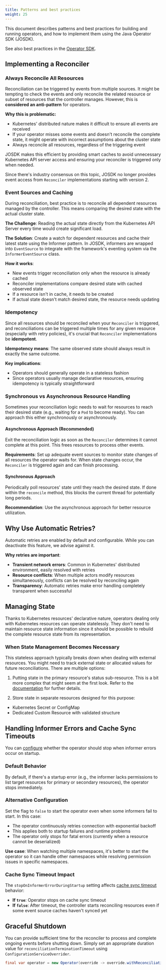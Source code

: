 ```yaml
---
title: Patterns and best practices
weight: 25
---
```


This document describes patterns and best practices for building and running operators, and how to implement them using the Java Operator SDK (JOSDK).

See also best practices in the [Operator SDK](https://sdk.operatorframework.io/docs/best-practices/best-practices/).

## Implementing a Reconciler

### Always Reconcile All Resources

Reconciliation can be triggered by events from multiple sources. It might be tempting to check the events and only reconcile the related resource or subset of resources that the controller manages. However, this is **considered an anti-pattern** for operators.

**Why this is problematic:**
- Kubernetes' distributed nature makes it difficult to ensure all events are received
- If your operator misses some events and doesn't reconcile the complete state, it might operate with incorrect assumptions about the cluster state
- Always reconcile all resources, regardless of the triggering event

JOSDK makes this efficient by providing smart caches to avoid unnecessary Kubernetes API server access and ensuring your reconciler is triggered only when needed.

Since there's industry consensus on this topic, JOSDK no longer provides event access from `Reconciler` implementations starting with version 2.

### Event Sources and Caching

During reconciliation, best practice is to reconcile all dependent resources managed by the controller. This means comparing the desired state with the actual cluster state. 

**The Challenge**: Reading the actual state directly from the Kubernetes API Server every time would create significant load.

**The Solution**: Create a watch for dependent resources and cache their latest state using the Informer pattern. In JOSDK, informers are wrapped into `EventSource` to integrate with the framework's eventing system via the `InformerEventSource` class.

**How it works**:
- New events trigger reconciliation only when the resource is already cached
- Reconciler implementations compare desired state with cached observed state
- If a resource isn't in cache, it needs to be created
- If actual state doesn't match desired state, the resource needs updating

### Idempotency

Since all resources should be reconciled when your `Reconciler` is triggered, and reconciliations can be triggered multiple times for any given resource (especially with retry policies), it's crucial that `Reconciler` implementations be **idempotent**.

**Idempotency means**: The same observed state should always result in exactly the same outcome.

**Key implications**:
- Operators should generally operate in a stateless fashion
- Since operators usually manage declarative resources, ensuring idempotency is typically straightforward

### Synchronous vs Asynchronous Resource Handling

Sometimes your reconciliation logic needs to wait for resources to reach their desired state (e.g., waiting for a `Pod` to become ready). You can approach this either synchronously or asynchronously.

#### Asynchronous Approach (Recommended)

Exit the reconciliation logic as soon as the `Reconciler` determines it cannot complete at this point. This frees resources to process other events.

**Requirements**: Set up adequate event sources to monitor state changes of all resources the operator waits for. When state changes occur, the `Reconciler` is triggered again and can finish processing.

#### Synchronous Approach

Periodically poll resources' state until they reach the desired state. If done within the `reconcile` method, this blocks the current thread for potentially long periods.

**Recommendation**: Use the asynchronous approach for better resource utilization.

## Why Use Automatic Retries?

Automatic retries are enabled by default and configurable. While you can deactivate this feature, we advise against it.

**Why retries are important**:
- **Transient network errors**: Common in Kubernetes' distributed environment, easily resolved with retries
- **Resource conflicts**: When multiple actors modify resources simultaneously, conflicts can be resolved by reconciling again
- **Transparency**: Automatic retries make error handling completely transparent when successful

## Managing State

Thanks to Kubernetes resources' declarative nature, operators dealing only with Kubernetes resources can operate statelessly. They don't need to maintain resource state information since it should be possible to rebuild the complete resource state from its representation.

### When State Management Becomes Necessary

This stateless approach typically breaks down when dealing with external resources. You might need to track external state or allocated 
values for future reconciliations. There are multiple options:


1. Putting state in the primary resource's status sub-resource. This is a bit more complex that might seem at the first look.
   Refer to the [documentation](../documentation/reconciler.md#making-sure-the-primary-resource-is-up-to-date-for-the-next-reconciliation)
   for further details.

2. Store state in separate resources designed for this purpose:
- Kubernetes Secret or ConfigMap
- Dedicated Custom Resource with validated structure

## Handling Informer Errors and Cache Sync Timeouts

You can [configure](https://github.com/java-operator-sdk/java-operator-sdk/blob/2cb616c4c4fd0094ee6e3a0ef2a0ea82173372bf/operator-framework-core/src/main/java/io/javaoperatorsdk/operator/api/config/ConfigurationService.java#L168-L168) whether the operator should stop when informer errors occur on startup.

### Default Behavior
By default, if there's a startup error (e.g., the informer lacks permissions to list target resources for primary or secondary resources), the operator stops immediately.

### Alternative Configuration  
Set the flag to `false` to start the operator even when some informers fail to start. In this case:
- The operator continuously retries connection with exponential backoff
- This applies both to startup failures and runtime problems
- The operator only stops for fatal errors (currently when a resource cannot be deserialized)

**Use case**: When watching multiple namespaces, it's better to start the operator so it can handle other namespaces while resolving permission issues in specific namespaces.

### Cache Sync Timeout Impact
The `stopOnInformerErrorDuringStartup` setting affects [cache sync timeout](https://github.com/java-operator-sdk/java-operator-sdk/blob/114c4312c32b34688811df8dd7cea275878c9e73/operator-framework-core/src/main/java/io/javaoperatorsdk/operator/api/config/ConfigurationService.java#L177-L179) behavior:
- **If `true`**: Operator stops on cache sync timeout
- **If `false`**: After timeout, the controller starts reconciling resources even if some event source caches haven't synced yet  

## Graceful Shutdown

You can provide sufficient time for the reconciler to process and complete ongoing events before shutting down. Simply set an appropriate duration value for `reconciliationTerminationTimeout` using `ConfigurationServiceOverrider`.

```java
final var operator = new Operator(override -> override.withReconciliationTerminationTimeout(Duration.ofSeconds(5)));
```
